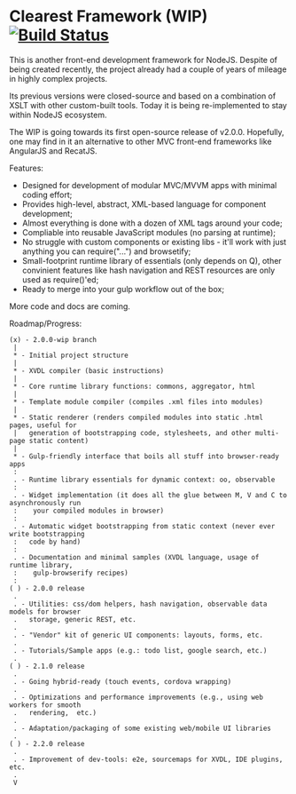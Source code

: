 # Clearest Framework (WIP) [![Build Status](https://travis-ci.org/m0nzderr/clearest.svg?branch=2.0.0-wip)](https://travis-ci.org/m0nzderr/clearest)
This is another front-end development framework for NodeJS.
Despite of being created recently, the project already had a couple of years of mileage in highly complex projects.

Its previous versions were closed-source and based on a combination of XSLT with other custom-built tools. Today it is being re-implemented to stay within NodeJS ecosystem. 

The WIP is going towards its first open-source release of v2.0.0. Hopefully, one may find in it an alternative to other MVC front-end frameworks like AngularJS and RecatJS.

Features:
* Designed for development of modular MVC/MVVM apps with minimal coding effort;
* Provides high-level, abstract, XML-based language for component development;
* Almost everything is done with a dozen of XML tags around your code;
* Compliable into reusable JavaScript modules (no parsing at runtime);
* No struggle with custom components or existing libs - it'll work with just anything you can require("...") and browsetify;
* Small-footprint runtime library of essentials (only depends on Q), other convinient features like hash navigation and REST resources are only used as require()'ed;
* Ready to merge into your gulp workflow out of the box;

More code and docs are coming.

Roadmap/Progress:
```
(x) - 2.0.0-wip branch
 |
 * - Initial project structure
 |
 * - XVDL compiler (basic instructions)
 |
 * - Core runtime library functions: commons, aggregator, html
 |
 * - Template module compiler (compiles .xml files into modules)
 |
 * - Static renderer (renders compiled modules into static .html pages, useful for
 |   generation of bootstrapping code, stylesheets, and other multi-page static content)
 |
 * - Gulp-friendly interface that boils all stuff into browser-ready apps
 :
 . - Runtime library essentials for dynamic context: oo, observable
 :
 . - Widget implementation (it does all the glue between M, V and C to asynchronously run
 :    your compiled modules in browser)
 :
 . - Automatic widget bootstrapping from static context (never ever write bootstrapping
 :   code by hand)
 :
 . - Documentation and minimal samples (XVDL language, usage of runtime library,
 :    gulp-browserify recipes)
 :
( ) - 2.0.0 release
 .
 . - Utilities: css/dom helpers, hash navigation, observable data models for browser
 .   storage, generic REST, etc.
 .
 . - "Vendor" kit of generic UI components: layouts, forms, etc.
 .
 . - Tutorials/Sample apps (e.g.: todo list, google search, etc.)
 .
( ) - 2.1.0 release
 .
 . - Going hybrid-ready (touch events, cordova wrapping)
 .
 . - Optimizations and performance improvements (e.g., using web workers for smooth
 .	 rendering,  etc.)
 .
 . - Adaptation/packaging of some existing web/mobile UI libraries
 .
( ) - 2.2.0 release
 .
 . - Improvement of dev-tools: e2e, sourcemaps for XVDL, IDE plugins, etc.
 .
 V
```

